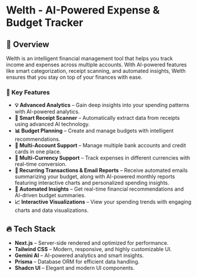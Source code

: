 # Welth - AI-Powered Expense & Budget Tracker

## 🚀 Overview

Welth is an intelligent financial management tool that helps you track income and expenses across multiple accounts. With AI-powered features like smart categorization, receipt scanning, and automated insights, Welth ensures that you stay on top of your finances with ease.

### 🌟 Key Features

- **💡 Advanced Analytics** – Gain deep insights into your spending patterns with AI-powered analytics.
- **🧾 Smart Receipt Scanner** – Automatically extract data from receipts using advanced AI technology.
- **📊 Budget Planning** – Create and manage budgets with intelligent recommendations.
- **🏦 Multi-Account Support** – Manage multiple bank accounts and credit cards in one place.
- **💱 Multi-Currency Support** – Track expenses in different currencies with real-time conversion.
- **📩 Recurring Transactions & Email Reports** – Receive automated emails summarizing your budget, along with AI-powered monthly reports featuring interactive charts and personalized spending insights.
- **🤖 Automated Insights** – Get real-time financial recommendations and AI-driven budget summaries.
- **📈 Interactive Visualizations** – View your spending trends with engaging charts and data visualizations.

## 🔥 Tech Stack

- **Next.js** – Server-side rendered and optimized for performance.
- **Tailwind CSS** – Modern, responsive, and highly customizable UI.
- **Gemini AI** – AI-powered analytics and smart insights.
- **Prisma** – Database ORM for efficient data handling.
- **Shadcn UI** – Elegant and modern UI components.
